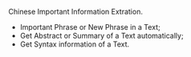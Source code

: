 Chinese Important Information Extration.

+ Important Phrase or New Phrase in a Text;
+ Get Abstract or Summary of a Text automatically;
+ Get Syntax information of a Text.
